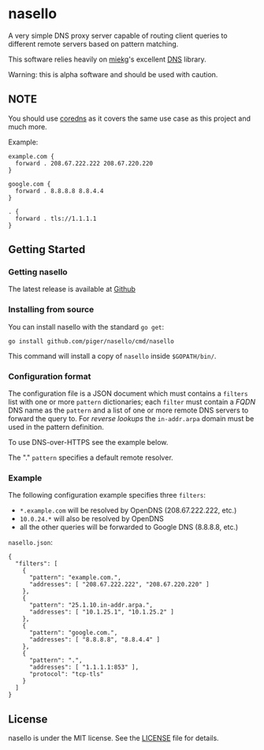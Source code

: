# nasello

A very simple DNS proxy server capable of routing client queries to
different remote servers based on pattern matching.

This software relies heavily on [miekg](https://github.com/miekg)'s excellent
[DNS](https://github.com/miekg/dns) library.

Warning: this is alpha software and should be used with caution.

## NOTE

You should use [coredns](https://github.com/coredns/coredns) as it covers the same use case
as this project and much more.

Example:

```
example.com {
  forward . 208.67.222.222 208.67.220.220
}

google.com {
  forward . 8.8.8.8 8.8.4.4
}

. {
  forward . tls://1.1.1.1
}
```

## Getting Started

### Getting nasello

The latest release is available at [Github][github-src]

[github-src]: https://github.com/piger/nasello

### Installing from source

You can install nasello with the standard `go get`:

	go install github.com/piger/nasello/cmd/nasello

This command will install a copy of `nasello` inside `$GOPATH/bin/`.

### Configuration format

The configuration file is a JSON document which must contains a
`filters` list with one or more `pattern` dictionaries; each `filter`
must contain a *FQDN* DNS name as the `pattern` and a list of one or
more remote DNS servers to forward the query to. For *reverse lookups*
the `in-addr.arpa` domain must be used in the pattern definition.

To use DNS-over-HTTPS see the example below.

The "." `pattern` specifies a default remote resolver.

### Example

The following configuration example specifies three `filters`:

- `*.example.com` will be resolved by OpenDNS (208.67.222.222, etc.)
- `10.0.24.*` will also be resolved by OpenDNS
- all the other queries will be forwarded to Google DNS (8.8.8.8,
  etc.)

`nasello.json`:

    {
      "filters": [
        {
          "pattern": "example.com.",
          "addresses": [ "208.67.222.222", "208.67.220.220" ]
        },
        {
          "pattern": "25.1.10.in-addr.arpa.",
          "addresses": [ "10.1.25.1", "10.1.25.2" ]
        },
        {
          "pattern": "google.com.",
          "addresses": [ "8.8.8.8", "8.8.4.4" ]
        },
        {
          "pattern": ".",
          "addresses": [ "1.1.1.1:853" ],
          "protocol": "tcp-tls"
        }
      ]
    }


## License

nasello is under the MIT license. See the [LICENSE][license] file for
details.

[license]: https://github.com/piger/nasello/blob/master/LICENSE
